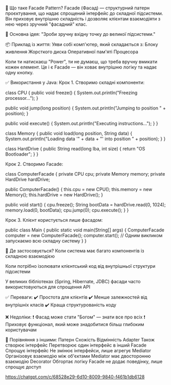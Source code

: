 🧩 Що таке Facade Pattern?
Facade (Фасад) — структурний патерн проєктування, 
що надає спрощений інтерфейс до складної підсистеми. 
Він приховує внутрішню складність і дозволяє клієнтам 
взаємодіяти з нею через зручний "фасадний" клас.

📌 Основна ідея:
"Зроби зручну вхідну точку до великої підсистеми."

📦 Приклад із життя:
Уяви собі комп'ютер, який складається з:
Блоку живлення
Жорсткого диска
Оперативної пам'яті
Процесора

Коли ти натискаєш "Power", ти не думаєш, що треба 
вручну вмикати кожен елемент. Це і є Facade — 
він ховає внутрішню логіку та надає одну кнопку.

✅ Використання у Java:
Крок 1. Створимо складні компоненти:

class CPU {
public void freeze() {
System.out.println("Freezing processor...");
}

public void jump(long position) {
        System.out.println("Jumping to position " + position);
    }

public void execute() {
        System.out.println("Executing instructions...");
    }
}

class Memory {
public void load(long position, String data) {
System.out.println("Loading data '" + data + "' into position " + position);
}
}

class HardDrive {
public String read(long lba, int size) {
return "OS Bootloader";
}
}

Крок 2. Створимо Facade:

class ComputerFacade {
private CPU cpu;
private Memory memory;
private HardDrive hardDrive;

public ComputerFacade() {
        this.cpu = new CPU();
        this.memory = new Memory();
        this.hardDrive = new HardDrive();
    }

public void start() {
        cpu.freeze();
        String bootData = hardDrive.read(0, 1024);
        memory.load(0, bootData);
        cpu.jump(0);
        cpu.execute();
    }
}

Крок 3. Клієнт користується лише фасадом:

public class Main {
public static void main(String[] args) {
ComputerFacade computer = new ComputerFacade();
computer.start(); // Одним викликом запускаємо 
всю складну систему
}
}

🧠 Де застосовується?
Коли система має багато компонентів із складною взаємодією

Коли потрібно ізолювати клієнтський код від 
внутрішньої структури підсистеми

У великих бібліотеках (Spring, Hibernate, JDBC) 
фасади часто використовуються для спрощення API

✅ Переваги:
✔️ Простота для клієнтів
✔️ Менше залежностей від внутрішніх класів
✔️ Краща структурованість коду

❌ Недоліки:
❗ Фасад може стати "Богом" — знати все про всіх
❗ Приховує функціонал, який може знадобитися більш 
глибоким користувачам

🔁 Порівняння з іншими:
Патерн	Схожість	Відмінність
Adapter	Також створює інтерфейс	Перетворює один інтерфейс в інший
Facade	Спрощує інтерфейс	Не змінює інтерфейси, лише агрегує
Mediator	Організовує взаємодію між об'єктами	Mediator має двосторонню взаємодію
Decorator	Обгортає логіку	Facade не додає поведінку, лише спрощує доступ

https://chatgpt.com/c/68528e29-6d10-8009-9840-f461b1db6128